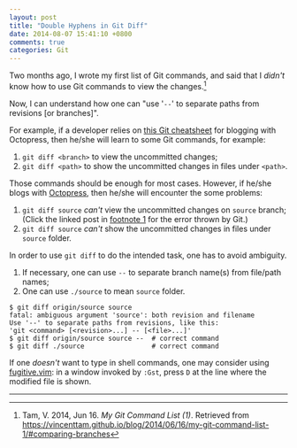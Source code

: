 ```yaml
---
layout: post
title: "Double Hyphens in Git Diff"
date: 2014-08-07 15:41:10 +0800
comments: true
categories: Git
---
```


Two months ago, I wrote my first list of Git commands, and said that I
*didn't* know how to use Git commands to view the changes.[^1]

Now, I can understand how one can "use '`--`' to separate paths from
revisions [or branches]".

<!-- more -->

For example, if a developer relies on [this Git cheatsheet][GitSheet]
for blogging with Octopress, then he/she will learn to some Git
commands, for example:

1. `git diff <branch>` to view the uncommitted changes;
2. `git diff <path>` to show the uncommitted changes in files under
`<path>`.

Those commands should be enough for most cases.  However, if he/she
blogs with [Octopress], then he/she will encounter the some problems:

1. `git diff source` *can't* view the uncommitted changes on `source`
branch;  (Click the linked post in [footnote 1](#fn:1) for the error
thrown by Git.)
2. `git diff source` *can't* show the uncommitted changes in files
under `source` folder.

In order to use `git diff` to do the intended task, one has to avoid
ambiguity.

1. If necessary, one can use `--` to separate branch name(s) from
file/path names;
2. One can use `./source` to mean `source` folder.

<pre class="cli"><code class="ubuntu_gnome_terminal"><span class="err">$ git diff origin/source source
fatal: ambiguous argument 'source': both revision and filename
Use '--' to separate paths from revisions, like this:
'git &lt;command&gt; [&lt;revision&gt;...] -- [&lt;file&gt;...]'</span>
$ git diff origin/source source <span class="ubuntu_hl_code">--</span>  # correct command
$ git diff <span class="ubuntu_hl_code">./</span>source                 # correct command
</code></pre>

If one *doesn't* want to type in shell commands, one may consider
using [fugitive.vim]: in a window invoked by `:Gst`, press `D` at the
line where the modified file is shown.

---
[^1]: Tam, V. 2014, Jun 16. *My Git Command List (1)*. Retrieved from <https://vincenttam.github.io/blog/2014/06/16/my-git-command-list-1/#comparing-branches>

[GitSheet]: http://supercollider.sourceforge.net/wiki/index.php/Developer_cheatsheet_for_git#Simple_work_on_your_main_.28master.29_branch "Developer Cheatsheet for Git"
[Octopress]: http://www.octopress.org
[fugitive.vim]: https://github.com/tpope/vim-fugitive
